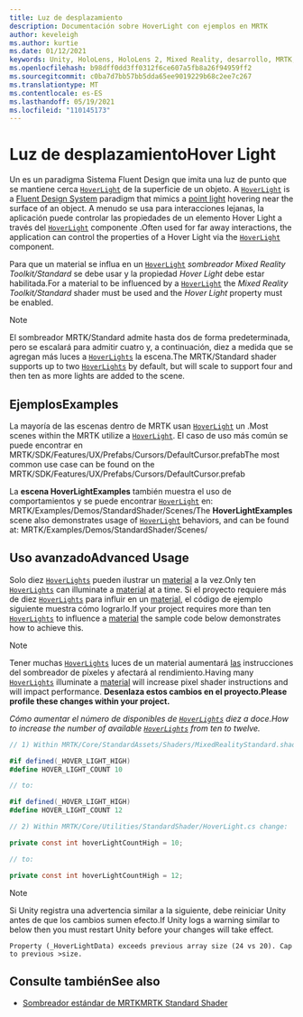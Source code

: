 ```yaml
---
title: Luz de desplazamiento
description: Documentación sobre HoverLight con ejemplos en MRTK
author: keveleigh
ms.author: kurtie
ms.date: 01/12/2021
keywords: Unity, HoloLens, HoloLens 2, Mixed Reality, desarrollo, MRTK, Hover Light,
ms.openlocfilehash: b98dff0dd3ff0312f6ce607a5fb8a26f94959ff2
ms.sourcegitcommit: c0ba7d7bb57bb5dda65ee9019229b68c2ee7c267
ms.translationtype: MT
ms.contentlocale: es-ES
ms.lasthandoff: 05/19/2021
ms.locfileid: "110145173"
---
```

# <a name="hover-light"></a><span data-ttu-id="e9afc-104">Luz de desplazamiento</span><span class="sxs-lookup"><span data-stu-id="e9afc-104">Hover Light</span></span>

<span data-ttu-id="e9afc-105">Un es un paradigma Sistema Fluent Design que imita una luz de punto que se mantiene cerca [`HoverLight`](xref:Microsoft.MixedReality.Toolkit.Utilities.HoverLight) de la superficie de un objeto. [](https://www.microsoft.com/design/fluent/) [](https://docs.unity3d.com/Manual/Lighting.html)</span><span class="sxs-lookup"><span data-stu-id="e9afc-105">A [`HoverLight`](xref:Microsoft.MixedReality.Toolkit.Utilities.HoverLight) is a [Fluent Design System](https://www.microsoft.com/design/fluent/) paradigm that mimics a [point light](https://docs.unity3d.com/Manual/Lighting.html) hovering near the surface of an object.</span></span> <span data-ttu-id="e9afc-106">A menudo se usa para interacciones lejanas, la aplicación puede controlar las propiedades de un elemento Hover Light a través del [`HoverLight`](xref:Microsoft.MixedReality.Toolkit.Utilities.HoverLight) componente .</span><span class="sxs-lookup"><span data-stu-id="e9afc-106">Often used for far away interactions, the application can control the properties of a Hover Light via the [`HoverLight`](xref:Microsoft.MixedReality.Toolkit.Utilities.HoverLight) component.</span></span>

<span data-ttu-id="e9afc-107">Para que un material se influa en un [`HoverLight`](xref:Microsoft.MixedReality.Toolkit.Utilities.HoverLight) *sombreador Mixed Reality Toolkit/Standard* se debe usar y la propiedad *Hover Light* debe estar habilitada.</span><span class="sxs-lookup"><span data-stu-id="e9afc-107">For a material to be influenced by a [`HoverLight`](xref:Microsoft.MixedReality.Toolkit.Utilities.HoverLight) the *Mixed Reality Toolkit/Standard* shader must be used and the *Hover Light* property must be enabled.</span></span>

> [!Note]
> <span data-ttu-id="e9afc-108">El sombreador MRTK/Standard admite hasta dos de forma predeterminada, pero se escalará para admitir cuatro y, a continuación, diez a medida que se agregan más luces a [`HoverLights`](xref:Microsoft.MixedReality.Toolkit.Utilities.HoverLight) la escena.</span><span class="sxs-lookup"><span data-stu-id="e9afc-108">The MRTK/Standard shader supports up to two [`HoverLights`](xref:Microsoft.MixedReality.Toolkit.Utilities.HoverLight) by default, but will scale to support four and then ten as more lights are added to the scene.</span></span>

## <a name="examples"></a><span data-ttu-id="e9afc-109">Ejemplos</span><span class="sxs-lookup"><span data-stu-id="e9afc-109">Examples</span></span>

<span data-ttu-id="e9afc-110">La mayoría de las escenas dentro de MRTK usan [`HoverLight`](xref:Microsoft.MixedReality.Toolkit.Utilities.HoverLight) un .</span><span class="sxs-lookup"><span data-stu-id="e9afc-110">Most scenes within the MRTK utilize a [`HoverLight`](xref:Microsoft.MixedReality.Toolkit.Utilities.HoverLight).</span></span> <span data-ttu-id="e9afc-111">El caso de uso más común se puede encontrar en MRTK/SDK/Features/UX/Prefabs/Cursors/DefaultCursor.prefab</span><span class="sxs-lookup"><span data-stu-id="e9afc-111">The most common use case can be found on the MRTK/SDK/Features/UX/Prefabs/Cursors/DefaultCursor.prefab</span></span>

<span data-ttu-id="e9afc-112">La **escena HoverLightExamples** también muestra el uso de comportamientos y se puede encontrar [`HoverLight`](xref:Microsoft.MixedReality.Toolkit.Utilities.HoverLight) en: MRTK/Examples/Demos/StandardShader/Scenes/</span><span class="sxs-lookup"><span data-stu-id="e9afc-112">The **HoverLightExamples** scene also demonstrates usage of [`HoverLight`](xref:Microsoft.MixedReality.Toolkit.Utilities.HoverLight) behaviors, and can be found at: MRTK/Examples/Demos/StandardShader/Scenes/</span></span>

## <a name="advanced-usage"></a><span data-ttu-id="e9afc-113">Uso avanzado</span><span class="sxs-lookup"><span data-stu-id="e9afc-113">Advanced Usage</span></span>

<span data-ttu-id="e9afc-114">Solo diez [`HoverLights`](xref:Microsoft.MixedReality.Toolkit.Utilities.HoverLight) pueden ilustrar un [material](https://docs.unity3d.com/ScriptReference/Material.html) a la vez.</span><span class="sxs-lookup"><span data-stu-id="e9afc-114">Only ten [`HoverLights`](xref:Microsoft.MixedReality.Toolkit.Utilities.HoverLight) can illuminate a [material](https://docs.unity3d.com/ScriptReference/Material.html) at a time.</span></span> <span data-ttu-id="e9afc-115">Si el proyecto requiere más de diez [`HoverLights`](xref:Microsoft.MixedReality.Toolkit.Utilities.HoverLight) para influir en un [material,](https://docs.unity3d.com/ScriptReference/Material.html) el código de ejemplo siguiente muestra cómo lograrlo.</span><span class="sxs-lookup"><span data-stu-id="e9afc-115">If your project requires more than ten [`HoverLights`](xref:Microsoft.MixedReality.Toolkit.Utilities.HoverLight) to influence a [material](https://docs.unity3d.com/ScriptReference/Material.html) the sample code below demonstrates how to achieve this.</span></span>

> [!Note]
> <span data-ttu-id="e9afc-116">Tener muchas [`HoverLights`](xref:Microsoft.MixedReality.Toolkit.Utilities.HoverLight) luces de un material aumentará [las](https://docs.unity3d.com/ScriptReference/Material.html) instrucciones del sombreador de píxeles y afectará al rendimiento.</span><span class="sxs-lookup"><span data-stu-id="e9afc-116">Having many [`HoverLights`](xref:Microsoft.MixedReality.Toolkit.Utilities.HoverLight) illuminate a [material](https://docs.unity3d.com/ScriptReference/Material.html) will increase pixel shader instructions and will impact performance.</span></span> <span data-ttu-id="e9afc-117">**Desenlaza estos cambios en el proyecto.**</span><span class="sxs-lookup"><span data-stu-id="e9afc-117">**Please profile these changes within your project.**</span></span>

<span data-ttu-id="e9afc-118">*Cómo aumentar el número de disponibles de [`HoverLights`](xref:Microsoft.MixedReality.Toolkit.Utilities.HoverLight) diez a doce.*</span><span class="sxs-lookup"><span data-stu-id="e9afc-118">*How to increase the number of available [`HoverLights`](xref:Microsoft.MixedReality.Toolkit.Utilities.HoverLight) from ten to twelve.*</span></span>

```C#
// 1) Within MRTK/Core/StandardAssets/Shaders/MixedRealityStandard.shader change:

#if defined(_HOVER_LIGHT_HIGH)
#define HOVER_LIGHT_COUNT 10

// to:

#if defined(_HOVER_LIGHT_HIGH)
#define HOVER_LIGHT_COUNT 12

// 2) Within MRTK/Core/Utilities/StandardShader/HoverLight.cs change:

private const int hoverLightCountHigh = 10;

// to:

private const int hoverLightCountHigh = 12;
```

> [!NOTE]
> <span data-ttu-id="e9afc-119">Si Unity registra una advertencia similar a la siguiente, debe reiniciar Unity antes de que los cambios sumen efecto.</span><span class="sxs-lookup"><span data-stu-id="e9afc-119">If Unity logs a warning similar to below then you must restart Unity before your changes will take effect.</span></span>
>
> `Property (_HoverLightData) exceeds previous array size (24 vs 20). Cap to previous >size.`

## <a name="see-also"></a><span data-ttu-id="e9afc-120">Consulte también</span><span class="sxs-lookup"><span data-stu-id="e9afc-120">See also</span></span>

* [<span data-ttu-id="e9afc-121">Sombreador estándar de MRTK</span><span class="sxs-lookup"><span data-stu-id="e9afc-121">MRTK Standard Shader</span></span>](mrtk-standard-shader.md)
